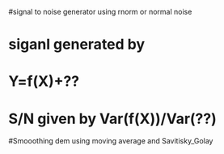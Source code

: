#signal to noise generator using rnorm or normal noise
# siganl generated by
# Y=f(X)+??
# S/N given by Var(f(X))/Var(??)
#Smooothing dem using moving average and Savitisky_Golay
